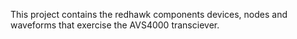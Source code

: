 This project contains the redhawk components devices, nodes and waveforms that exercise the AVS4000 transciever.
